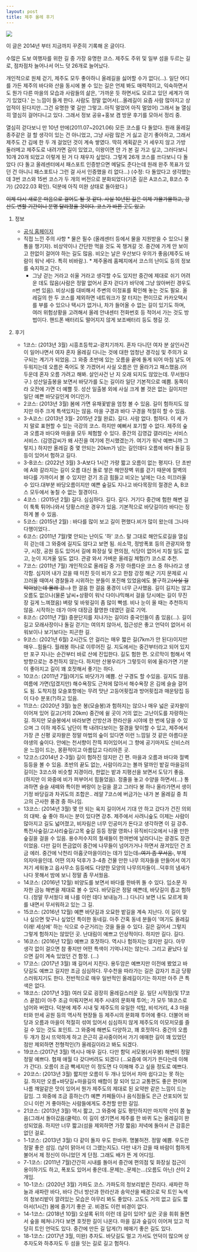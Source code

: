 ```yaml
---
layout: post
title: 제주 올레 후기
---
```

![](https://github.com/cojette/cojette.github.io/blob/master/IMG_3795.jpg?raw=true&width=800)

이 글은 2014년 부터 지금까지 꾸준히 기록해 온 글이다. 

수많은 도보 여행자를 위한 길 중 가장 유명한 코스. 제주도 주위 및 일부 섬을 두르는 길로, 점차점차 늘어나서 어느 덧 26개로 늘어났다. 

개인적으로 원체 걷기, 제주도 모두 좋아하니 올레길을 싫어할 수가 없다(...). 일단 어디를 가든 제주의 바다와 산을 동시에 볼 수 있는 길은 언제 봐도 매력적이고, 익숙하면서도 뭔가 다른 마을의 모습과 사람들의 삶은, '가까운 듯 하면서도 모르고 있던 세계가 여기 있었다.' 는 느낌이 들게 한다. 사람도 정말 없어서(...올레길이 요즘 사람 많아지고 상업적이 된다지만..그건 유명한 몇 길만 그렇고..아직 멀었어 아직 멀었어) 그래서 늘 열심히 열심히 걸어다니고 있다. 그래서 정보 공유+홍보 겸 방문 후기를 모아서 정리 중.

열심히 걷다보니 만 10년 만에(2011.07~2021.06) 모든 코스를 다 돌았다. 원래 올레길 종주같은 걸 할 생각이 있는 건 아니었고, 그냥 사람 많은 거 싫고 걷기 좋아하고, 그래서 제주도 간 김에 한 두 개 걸었던 것이 계속 쌓였다. 딱히 계획같은 거 세우지 않고 가방 둘러메고 제주도로 내려가면 길이 있었고, 이왕이면 안 가 본 길 가고 싶고, 그러다보니 10개 20개 되었고 이렇게 된 거 다 채우자 싶었다. 그렇게 26개 코스를 쓰다보니 다 돌았다 (다 돌고 올레센터에서 패스포트 인증받으면 메달도 준다는데 원래 완주 목표가 있던 건 아니니 패스포트나 그런 걸 사서 인증했을 리 없다...) 
(수정: 다 돌았다고 생각했는데 3번 코스와 15번 코스가 두 개의 버전으로 분화되었다(기존 길은 A코스고, B코스 추가) (2022.03 확인). 덕분에 아직 미완 상태로 돌아왔다.)

~~이제 다시 새로운 마음으로 걸어도 될 것 같다. 사실 10년된 길은 이제 가물가물하고, 강산도 변할 기간이니 분명 달라졌을 것이다. 코스가 바뀐 곳도 있고.~~


1. 정보
    * [공식 홈페이지](http://www.jejuolle.org/)
    * 직접 느낀 주의 사항
    	  * 물은 필수 (올레센터 등에서 물을 지원받을 수 있으니 물통을 챙기자). 비상약이나 간단한 먹을 것도 꼭 챙겨갈 것. 중간에 가게 안 보이고 한없이 걸어야 하는 길도 많음. 비오는 날은 우산보다 우의가 좋음(제주도 바람이 워낙 세다. 특히 비바람.).
    	  * 제주올레 홈페지에서 코스의 난이도 등의 정보를 숙지하고 간다. 
        * 그냥 걷는 거라고 쉬울 거라고 생각할 수도 있지만 중간에 제대로 쉬기 어려운 데도 많음(사람은 정말 없어서 혼자 걷다가 바닥에 그냥 앉아버린 경우도 n번 있음). 비상시를 대비해서 주변의 이정표를 확인해 놓는 것도 필요. 올레길의 한 두 코스를 제외하면 네트워크가 잘 터지는 편이므로 카카오택시를 부를 수 있으나 택시가 없거나, 차가 들어올 수 없는 길이 있기도 하며, 여러 위험상황을 고려해서 올레 안내센터 전화번호 등 적어서 가는 것도 방법이다. 핸드폰 배터리도 떨어지지 않게 보조배터리 등도 챙길 것. 
        

2. 후기
    * 1코스: (2013년 3월) 시흥초등학교-광치기까지. 혼자 다니던 여자 분 살인사건이 일어나면서 여자 혼자 올레길 다니는 것에 대한 엄청난 경각심 및 주의가 요구되는 계기가 되었음. 그 와중 초반에 있는 오름을 끝에 돌게 되어 마침 날도 어두워지는데 오름은 죽어도 못 가겠어서 사실 오름은 안 올라가고 패스했음.(어두운데 혼자 오름 가려고 해봐. 살인사건 난 지 오래 되지도 않았는데. 무서웠다구.)
    	성산일출봉을 보면서 바닷가를 도는 길이라 일단 기본적으로 예쁨. 동쪽이라 오전에 가면 더 예쁠 듯. 성산 일출봉 외에 사실 크게 볼 것은 없는 길이지만 일단 예쁜 바닷길인게 어디인가.
    * 2코스: (2013년 3월) 봄에 가면 유채꽃밭을 엄청 볼 수 있음. 길이 험하지도 않지만 아주 크게 특색있지는 않음. 마을 구경과 바다 구경을 적절히 할 수 있음.
    * 3-A코스: (2013년 3월- 2015년 2월 완료). 길다. 사람 없다. 험하다. 이 세 가지 말로 표현할 수 있는 극강의 코스. 하지만 예뻐서 포기할 수 없다. 제주의 숲과 오름과 바다와 마을을 모두 체험할 수 있다. 중간의 김영갑 갤러리는 서비스 서비스. (김영갑씨가 왜 사진을 여기에 전시했겠는가. 여기가 워낙 예쁘니까 그렇지.) 하지만 올레길 중 몇 안되는 20km가 넘는 길인데다 오름에 바다 돌길 등등이 있어서 험하고 길다. 
    * 3-B코스: (2022년 3월) 3-A보다 1시간 가량 짧고 오름이 없는 평지다. 단 초반에 A와 갈라지는 길이 오름 대신 돌로 쌓은 해안장벽 위를 걷기 때문에 절벽의 바다를 가까이서 볼 수 있지만 걷기 조금 힘들고 비오는 날에는 다소 미끄러울 수 있다.대부분 바당오름이지만 예쁜 숲길도 지나고 바다목장의 절경은 A, B코스 모두에서 놓칠 수 없는 절경이다. 
    * 4코스 : (2015년 2월) 길다. 심심하다. 길다. 길다. 거기다 중간에 험한 해변 길이 툭툭 튀어나와서 당황스러운 경우가 있음. 기본적으로 바닷길이라 바다는 징하게 볼 수 있음.
    * 5코스: (2015년 2월) : 바다를 많이 보고 길이 편했다.비가 많이 왔는데 그나마 다행이었다..
    * 6코스: (2011년 7월)몇 안되는 난이도 '하' 코스. 말 그대로 해안도로길을 열심히 걷는데 그 와중에 길지도 않다고 보면 됨. 쇠소깍, 정방폭포 등의 관광지와 항구, 시장, 공원 등도 있어서 길에 화장실 및 편의점, 식당이 없어서 지칠 일도 없고, 눈이 지겨울 일도 없다. 관광 와서 가벼운 올레길 체험(?) 코스로 추천.
    * 7코스: (2011년 7월) 개인적으로 올레길 중 가장 아름다운 코스 중 하나라고 생각함. 심지어 내가 갔을 때 미친 듯이 비가 오고 한참 강정 해군 기지 문제로 시끄러울 때여서 경찰들과 시위하는 분들이 포진해 있었음에도 불구하고~~(사실 길 막아놨는데 몰래 갔...)~~ 한 걸음 한 걸음 풍경이 너무 근사했음. 길이 길지는 않고 오름도 없으나(물론 날씨+상황이 워낙 다이나믹해서 걸을 당시에는 길이 무진장 길게 느껴졌음) 벼랑 및 바윗길이 좀 많이 빡셈. 비나 눈이 올 때는 추천하지 않음. 시작하는 데가 아마 대장금 촬영한 데였던 걸로 기억.
    * 8코스: (2011년 7월) 중문단지를 지나가는 길이라 중국인들이 좀 있음(...). 길이 길고 모래사장이나 돌길 걷기는 여의치 않아서, 접근성은 좋고 언덕이 없어서 쉬워보이나 보기보다는 피곤한 길.
    * 9코스: (2021년 6월) 2시간도 안 걸리는 매우 짧은 길(7km가 안 된다)이지만 매우...힘들다. 월래봉 하나로 이루어진 길. 지도에서는 중간부터라고 되어 있지만 포구 지나는 순간부터 바로 산에 진입한다. 길도 험한 편. 오르막이 험해서 역방향으로는 추천하지 않는다. 하지만 산봉우리가 그렇듯이 위에 올라가면 기분이 좋아지고 길이 꽤 호젓해서 좋기는 하다. 
    * 10코스: (2011년 7월)여기도 바닷가가 예쁨. 산 구경도 할 수있음. 길지도 않음.  여름에 가면(덥겠지만) 해수욕장도 근처에 많아서 해수욕장 온 김에 슬슬 걸어도 됨. 도착지점 모슬포항에는 무려 맛난 고등어횟집과 방어횟집과 매운탕집 등이 다수 분포(?)하고 있음.
    * 11코스: (2020년 3월) 높은 봉(모슬봉)과 험하지는 않으나 매우 넓은 곶자왈이 이어져 있어 길고(거의 20km) 중간에 쉴 곳이 거의 없는 고난이도를 자랑하는 길. 하지만 모슬봉에서 바라보면 산방산과 한라산을 시야에 한 번에 담을 수 있으며 그 이하 제주도 남단이 쫙 내려다보이는 절경을 맞이할 수 있고, 제주에서 가장 큰 신평 곶자왈은 정말 마법의 숲이 있다면 이런 느낌일 것 같은 아름다운 야생의 숲이다. 안에는 천서향이 잔뜩 피어있어서 그 향에 공기마저도 신비스러운 느낌이 드는, 몽환적이고 아름답고 다리아픈 곳. 
    * 12코스:(2014년 2-3월) 길이 험하진 않지만 긴 편. 마을과 오름과 바다와 절벽 등등을 볼 수 있음. 초반의 끝도 없는, 사람이라고는 볼까 말까인 밭길 마을길의 길이는 3코스와 비슷할 지경이라, 한없는 밭과 지평선을 보면서 도닦기 좋음.(하지만 이 와중에 비가 퍼부어서 힘들었음). 정줄을 놓고 수양을 하면서(...) 통과하면 슬슬 새떼와 특이한 벼랑이 눈길을 끌고 그러다 봉 하나 올라가면서 생이기정 바당길과 차귀도의 조합은.. 레알 7코스에 버금가는 내가 본 올레길 중 최고의 근사한 풍경 중 하나임.
    * 13코스: (2014년 3월) 몇 안 되는 육지 길이어서 기대 안 하고 갔다가 건진 의외의 대박. 숲 좋아	하시는 분이 있다면 강추. 제주에서 사려니숲도 이제는 사람이 많아지고 길도 넓어졌고, 비자림은 너무 인공미가 돈다고 생각하면 이 길 강추. 특전사숲길/고사리숲길/고목 숲길 등등 정말 영화나 뮤직비디오에서 나올 만한 숲길을 걸을 수 있음. 용수저수지의 철새들이 한꺼번에 날라다니는 광경도 장관이었음. 다만 길이 뜬금없이 중간에 나무들이 넘어가거나 하면서 끊겨있던 건 조금 에러. 중간에 낙천리 아홉굿마을이라는 데가 있는데~~..여기 좀 무서움.~~, 부제 의자마을인데. 어떤 의자 덕후가 3-4층 건물 만한 나무 의자들을 만들어서 여기저기 세워놓고 읍사무소 등등에도 다양한 모양의 나무의자들이...덕후의 냄새가 나다 못해서 밤에 보니 정말 좀 무서웠음.
    * 14코스: (2016년 12월) 비양도를 보면서 바다를 한바퀴 돌 수 있다. 입소문 자자한 금능 해변을 제대로 볼 수 있다. 바닷길은 정말 예쁜데, 바닷길이 좁고 험하다. (정말 무서웠다 왜 나를 이런 데다 보내능가...) 다니다 보면 나도 모르게 화를 내면서 무서워하고 있는 그 길.
    * 15코스: (2016년 12월) 예쁜 바닷길과 오묘한 밭길을 계속 지난다. 이 길이 맞나 싶으면 맞구나 싶었던 특이한 동네길. 아주 간혹 동네 분들이 '여기도 올레길이래! 세상에' 하는 식으로 수군거리는 것을 들을 수 있다. 길은 길어서 그렇지 그렇게 험하지는 않았던 곳. 난대림이 예쁘고 인상적이다. 하지만 길다. 길다.
    * 16코스: (2016년 12월) 예쁘고 호젓하다. 역시나 험하지는 않지만 길다. 아무 생각 없이 걸으면 참 좋지만 어떤 특색이 기억나지는 않는다. 그리고 끝났다 싶으면 길이 계속 있었던 건 함정. (...)
    * 17코스: (2017년 3월) 꽤 길어서 지친다. 용두암은 예쁘지만 이전에 봤었고 바닷길도 예쁘고 길지만 조금 심심하다. 무수천을 따라가는 길은 갑자기 조금 당황스러워지기도 한다. 전반적으로 매우 일반적인 올레길이기는 하지만 아주 큰 특색은 없다. 
    * 18코스: (2017년 3월) 여러 모로 굉장히 올레길스러운 길. 일단 시작점(및 17코스 끝점)이 아주 조금 미뤄지면서 제주 시내의 문화재 투어;; 가 모두 18코스로 넘어와 버렸다. 덕분에 제주 시내 및 제주도의 유일한 석탑, 비석거리, 4.3 마을터와 만세 공원 등의 역사적 현장들 등 제주시의 문화재 투어에 좋다.  더불어 바당과 오름과 마을이 적절히 섞여 있어서 심심하지 않게 제주도의 이모저모를 즐길 수 있는 것도 포인트. 그 와중에 해변도 다양하고, 꽤 호젓하다. 중간의 오름 두 개가 잠시 뜨악하게 하고 은근히 공사중이어서 가기 애매한 길이 꽤 있었던 점만 제외하면 전형적인(?) 올레길이라고 봐도 되겠다.
    * 19코스:(2017년 3월) 역시나 매우 길다. 다만 함덕 서모봉(서우봉) 해변이 정말정말 예쁘다. 협재 애월 다 갖다버려도 되겠다 (...요즘에 여기가 뜬다는데 이해가 간다). 오름이 조금 빡세지만 이 정도면 다 이해해 주고 싶을 정도로 예쁘다. 
    * 20코스: (2013년 3월) 짧지만 오름이 두 개나 있어서 차마 쉽다고는 못 하는 길. 하지만 오름+바닷길+마을길의 배합이 잘 되어 있고 교통편도 좋은 편이며 나름 깨알같은 맛이 있어서 뭔가 제주도의 제대로 된 요약판 같은 느낌이 드는 길임. 그 와중에 조금 흥하는(?) 예쁜 카페들이나 음식점들도 은근 산포되어 있으니 이런 거 좋아하는 사람들에게도 추천할 만한 길임.
    * 21코스: (2013년 3월) 역시 짧고, 그 와중에 길도 평탄하지만 마지막 산이 쫌 높음(그래서 돌아갔음(쿨럭)).  이 길이 생기면서 제주를 한 바퀴 도는 올레길이 완성되었음. 하지만 너무 짧고(섬을 제외하면 가장 짧음) 저녁에 돌아서 큰 감흥은 없던 걸로.
    * 1-1코스: (2013년 3월) 다 같이 돌자 우도 한바퀴. 명불허전. 정말 예쁨. 우도란 정말 좋은 섬임. (날이 맑아서 더 그랬는지도). 다만 내가 갔을 때 바람이 험하게 불어서 제 정신이 아니었던 게 단점. 그래도 배가 뜬 게 어디임.
    * 7-1코스: (2011년 7월)간간히 시내를 돌아서 중간에 편의점 및 화장실 접근이 용이하기도 하고, 폭포도 있어서 좋은데..문제는..문제는...(오름도 아닌) 산이 2개임.
    * 10-1코스: (2020년 3월) 가파도 코스. 가파도의 청보리밭은 진리다. 새파란 하늘과 새파란 바다, 바다 건너 방산과 한라산과 송악산을 배경으로 탁 트인 녹색의 청보리밭이 깔려있는 모습은 아무리 봐도 좋았다. 고도도 거의 없고 길도 짧아서(1시간) 봄에 즐기기 좋은 곳. 비경도 이런 비경이 없다.
    * 14-1코스: (2018년 10월) 오설록 뒤의 이런 데 길이 있어? 싶은 곳을 휘휘 돌면서 숲을 헤쳐나가다 보면 호젓한 길이 나온다. 마을 길과 숲길이 이어져 있고 적당히 트인 언덕도 있다. 중간에 만든 길 답게(?) 헤매기 좋은 길도 있다. 
    * 18-1코스: (2017년 3월, 미완) 추자도. 바닷길도 멀고 가서도 언덕이 많으며 상추자도와 하추자도 두 섬을 잇는 길로 길고 험하다. 

